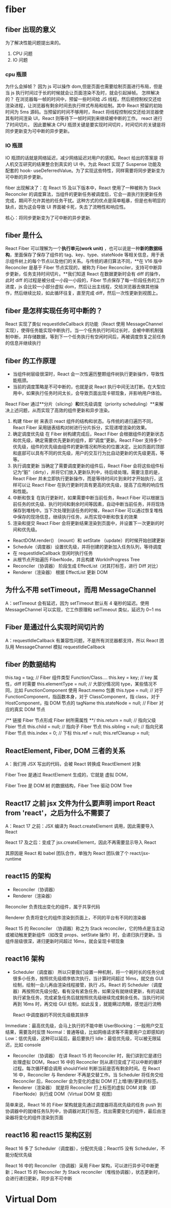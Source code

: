 # fiber

## fiber 出现的意义

为了解决性能问题提出来的。

1. CPU 问题
2. IO 问题

### cpu 瓶颈

为什么会掉帧？
因为 js 可以操作 dom,但是页面也需要绘制页面进行布局，但是当 js 执行时间过于长的时候就会让页面渲染不及时，就会引起掉帧。
怎样解决的？
在浏览器每一帧的时间中，预留一些时间给 JS 线程，然后把控制权交还给渲染进程，让浏览器有剩余时间去执行样式布局和绘制。其中 React 预留的初始时间为 5ms 源码。当预留的时间不够用时，React 将线程控制权交还给浏览器使其有时间渲染 UI，React 则等待下一帧时间到来继续被中断的工作。
react 进行了时间切片。
因此要解决 CPU 瓶颈关键是要实现时间切片，时间切片的关键是将同步更新变为可中断的异步更新。

### IO 瓶颈

IO 瓶颈的话就是网络延迟，减少网络延迟对用户的感知。React 给出的答案是 将人机交互研究的结果整合到真实的 UI 中。为此 React 实现了 Suspense 功能及配套的 hook- useDeferredValue。为了实现这些特性，同样需要将同步更新变为可中断的异步更新。

fiber 出现解决了：在 React 15 及以下版本中，React 使用了一种被称为 Stack Reconciler 的调度算法，当组件的更新任务被调度后，它会一直执行到更新任务完成，期间不允许其他的任务干扰。这种方式的优点是简单粗暴，但是也有明显的缺点，因为这会导致 UI 界面被卡死，失去了流畅性和响应性。

核心：将同步更新变为了可中断的异步更新.

## fiber 是什么

React Fiber 可以理解为一个**执行单元(work unit)** ，也可以说是一种**新的数据结构**，里面保存了保存了组件的 tag、key、type、stateNode 等相关信息，用于表示组件树上的每个节点以及他们的关系。与传统的递归算法不同，**在 V16 版中 Reconciler 是基于 Fiber 节点实现的，被称为 Fiber Reconciler，支持可中断异步更新，任务支持时间切片。**我们知道 React 在数据更新时会有 diff 的操作，此时 diff 的过程是被分成一小段一小段的，Fiber 节点保存了每一阶段任务的工作进度，js 会比较一小部分虚拟 dom，然后让出主线程，交给浏览器去做其他操作，然后继续比较，如此循环往复，直至完成 diff，然后一次性更新到视图上。

## fiber 是怎样实现任务可中断的？

React 实现了类似 requestIdleCallback 的功能（React 使用 MessageChannel 实现），使得任务能实现中断执行。当一个任务执行时间过长时，会被中断机制强制中断，并存储数据，等到下一个任务执行有空闲时间后，再被调度恢复之前任务的信息并继续执行

## fiber 的工作原理

- 当组件树层级很深时，React 会一次性遍历整颗组件树执行更新操作，导致性能瓶颈。
- 当前的调度策略是不可中断的，也就是说 React 执行中间无法打断。在大型应用中，如果执行任务时间太长，会导致页面出现卡顿现象，并影响用户体验。

React Fiber 通过**分片（slicing）**和**优先级调度（priority scheduling）**来解决上述问题，从而实现了高效的组件更新和异步渲染。

1. 构建 fiber 树
   来表示 react 组件的结构和状态。与传统的递归遍历不同，React Fiber 采用链表结构对树进行分片拆分，实现递增渲染的效果。
2. 确定调度优先级
   在 Fiber 树构建完成后，React Fiber 会根据组件的更新状态和优先级，确定需要优先更新的组件，即“调度”更新。React Fiber 支持多个优先级，组件的优先级由组件的更新情况和所处的位置决定。比如页面的顶部和底部可以具有不同的优先级，用户的交互行为比自动更新的优先级更高，等等。
3. 执行调度更新
   当确定了需要调度更新的组件后，React Fiber 会将这些组件标记为“脏”（dirty），并将它们放入更新队列中，待后续处理。需要注意的是，React Fiber 并未立即执行更新操作，而是等待时间片到来时才开始执行，这样可以让 React Fiber 在执行更新时具有更高的优先级，提高了应用的响应性和性能。
4. 中断和恢复
   在执行更新时，如果需要中断当前任务，React Fiber 可以根据当前任务的优先级、执行时间和剩余时间等因素，自动中断当前任务，并将现场保存到堆栈中。当下次处理到该任务的时候，React Fiber 可以通过恢复堆栈中保存的现场信息，继续执行任务，从而实现中断和恢复的效果
5. 渲染和提交
   React Fiber 会将更新结果渲染到页面中，并设置下一次更新的时间和优先级。

- ReactDOM.render() （mount）和 setState （update）的时候开始创建更新
- Schedule（调度器）设置优先级，并将创建的更新加入任务队列，等待调度
- 在 requestIdleCallback 空闲时执行任务
- 从根节点开始遍历 FiberNode，并且构建 WorkInProgress Tree
- Reconciler（协调器） 阶段生成 EffectList（对其打标签，进行 Diff 对比）
- Renderer（渲染器） 根据 EffectList 更新 DOM

## 为什么不用 setTimeout，而用 MessageChannel

A：setTimeout 会有延迟，因为 setTimeout 默认有 4 毫秒的延迟。使用 MessageChannel 可以实现，它工作原理和 setTimeout 类似，延迟为 0~1 ms

## Fiber 是通过什么实现时间切片的

A：requestIdleCallback 有兼容性问题，不是所有浏览器都支持，所以 React 团队用 MessageChannel 模拟 requestIdleCallback

## fiber 的数据结构

this.tag = tag; // Fiber 组件类型 Function/Class....
this.key = key; // key 属性，diff 时需要
this.elementType = null; // 大部分情况同 type，某些情况不同，比如 FunctionComponent 使用 React.memo 包裹
this.type = null; // 对于 FunctionComponent，指函数本身，对于 ClassComponent，指 class，对于 HostComponent，指 DOM 节点的 tagName
this.stateNode = null; // Fiber 对应的真实 DOM 节点

/**
链接 Fiber 节点形成 Fiber 树所需属性
**/
this.return = null; // 指向父级 Fbier 节点
this.child = null; // 指向子 Fiber 节点
this.sibling = null; // 指向兄弟 Fiber 节点
this.index = 0; // 下标
this.ref = null;
this.refCleanup = null;

## ReactElement, Fiber, DOM 三者的关系

A：我们用 JSX 写出的代码，会被 React 转换成 ReactElement 对象

Fiber Tree 是通过 ReactElement 生成的，它就是 虚拟 DOM，

Fiber Tree 是 DOM 树 的数据结构，Fiber Tree 驱动 DOM Tree

## React17 之前 jsx 文件为什么要声明 import React from 'react'，之后为什么不需要了

A：React 17 之前：JSX 编译为 React.createElement 调用，因此需要导入 React

React 17 及之后：变成了 jsx.createElement，因此不再需要显示导入 React

其原因是 React 和 babel 团队合作，单独为 React 团队做了个 react/jsx-runtime

## react15 的架构

- Reconciler（协调器）
- Renderer（渲染器）

Reconciler 负责找出变化的组件，属于共享代码

Renderer 负责将变化的组件渲染到页面上，不同的平台有不同的渲染器

React 15 的 Reconciler （协调器）称之为 Stack reconciler，它的特点是当主动或被动触发更新组件（如改变 props、setState 操作）时，会递归执行更新。当组件层级很深，递归更新时间超过 16ms，就会呈现卡顿现象

## react16 架构

- Scheduler（调度器）
  所以只要我们设置一种机制，将一个耗时长的任务分成很多小任务，按照优先级顺序依次执行，当计算时间超过 16ms，就交由 GUI 绘制，绘制一会儿再由渲染线程接管，执行 JS。React 的 Scheduler（调度器）再按照优先级分配，看有没有紧急任务，如果没有就继续更新，有的话就执行紧急任务，完成紧急任务后就按照优先级继续完成剩余任务。当执行时间再到 16ms 时，再交给 GUI 绘制，如此反复，就能瞒过肉眼，感觉运行流畅

  React 中调度器的不同优先级极其排序

Immediate：最高优先级，会马上执行的不能中断
UserBlocking：一般用户交互结果，需要及时反馈
Normal：普通等级，比如网络请求等不需要用户立即感知的
Low：低优先级，这种可以延后，最后要执行
Idle：最低优先级，可以被无限延迟，比如 console

- Reconciler（协调器）
  在讲 React 15 的 Reconciler 时，我们讲到它是递归处理虚拟 DOM，React 16 中的 Reconciler 则从递归变成了可以中断的循环过程。每次循环都会调用 shouldYield 判断当前是否有剩余时间。在 React 16 中，Reconciler 与 Renderer 不再是交替工作。当 Scheduler 将任务交给 Reconciler 后，Reconciler 会为变化的虚拟 DOM 打上增/删/更新的标签。
- Renderer（渲染器）
  就是将 Reconciler 打上标签的虚拟 DOM 对象（即 FiberNode）执行成 DOM（Virtual DOM 变 视图）

简单来说，React 16 的 Fiber 架构就是先通过调度器将高优先级的任务 push 到协调器中的就绪任务队列中，协调器对其打标签，找出需要变化的组件，最后由渲染器将变化的组件渲染到页面

## react16 和 react15 架构区别

React 16 多了 Scheduler（调度器），分配优先级；React15 没有 Scheduler，不能分配优先级

React 16 中的 Reconciler（协调器）采用 Fiber 架构，可以进行异步可中断更新；React 15 的 Reconciler 为 Stack reconciler（堆栈协调器），状态更新时，会进行递归更新，同步且不可中断

# Virtual Dom
